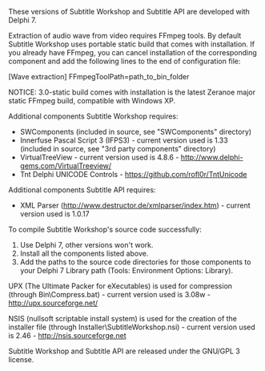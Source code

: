 These versions of Subtitle Workshop and Subtitle API are developed with Delphi 7.

Extraction of audio wave from video requires FFmpeg tools. By default Subtitle Workshop uses portable static build that comes with installation.
If you already have FFmpeg, you can cancel installation of the corresponding component and add the following lines to the end of configuration file:

[Wave extraction]
FFmpegToolPath=path_to_bin_folder

NOTICE: 3.0-static build comes with installation is the latest Zeranoe major static FFmpeg build, compatible with Windows XP.

Additional components Subtitle Workshop requires:
- SWComponents (included in source, see "SWComponents" directory)
- Innerfuse Pascal Script 3 (IFPS3) - current version used is 1.33 (included in source, see "3rd party components" directory)
- VirtualTreeView - current version used is 4.8.6 - http://www.delphi-gems.com/VirtualTreeview/
- Tnt Delphi UNICODE Controls - https://github.com/rofl0r/TntUnicode

Additional components Subtitle API requires:
- XML Parser (http://www.destructor.de/xmlparser/index.htm) - current version used is 1.0.17


To compile Subtitle Workshop's source code successfully:
1. Use Delphi 7, other versions won't work.
2. Install all the components listed above.
3. Add the paths to the source code directories for those components to your Delphi 7 Library path (Tools: Environment Options: Library).


UPX (The Ultimate Packer for eXecutables) is used for compression (through Bin\Compress.bat) - current version used is 3.08w - http://upx.sourceforge.net/

NSIS (nullsoft scriptable install system) is used for the creation of the installer file (through Installer\SubtitleWorkshop.nsi) - current version used is 2.46 - http://nsis.sourceforge.net


Subtitle Workshop and Subtitle API are released under the GNU/GPL 3 license.